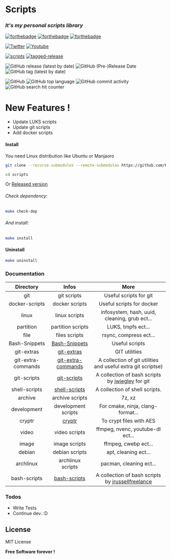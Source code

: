 # Scripts

### _It's my personal scripts library_
 [![forthebadge](https://forthebadge.com/images/badges/built-with-love.svg)](https://forthebadge.com) [![forthebadge](https://forthebadge.com/images/badges/powered-by-jeffs-keyboard.svg)](https://forthebadge.com) [![forthebadge](https://forthebadge.com/images/badges/contains-cat-gifs.svg)](https://forthebadge.com)

[![Twitter](https://img.shields.io/twitter/follow/Bensuperpc?style=social)](https://img.shields.io/twitter/follow/Bensuperpc?style=social) [![Youtube](https://img.shields.io/youtube/channel/subscribers/UCJsQFFL7QW4LSX9eskq-9Yg?style=social)](https://img.shields.io/youtube/channel/subscribers/UCJsQFFL7QW4LSX9eskq-9Yg?style=social) 

[![scripts](https://github.com/Bensuperpc/scripts/actions/workflows/main.yml/badge.svg)](https://github.com/Bensuperpc/scripts/actions/workflows/main.yml) [![tagged-release](https://github.com/bensuperpc/scripts/actions/workflows/release.yml/badge.svg)](https://github.com/bensuperpc/scripts/actions/workflows/release.yml)

![GitHub release (latest by date)](https://img.shields.io/github/v/release/bensuperpc/scripts) ![GitHub (Pre-)Release Date](https://img.shields.io/github/release-date-pre/bensuperpc/scripts) ![GitHub tag (latest by date)](https://img.shields.io/github/v/tag/bensuperpc/scripts)

![GitHub](https://img.shields.io/github/license/bensuperpc/scripts) ![GitHub top language](https://img.shields.io/github/languages/top/bensuperpc/scripts) ![GitHub commit activity](https://img.shields.io/github/commit-activity/m/bensuperpc/scripts) ![GitHub search hit counter](https://img.shields.io/github/search/bensuperpc/scripts/script)


# New Features !

  - Update LUKS scripts
  - Update git scripts
  - Add docker scripts

#### Install
You need Linux distribution like Ubuntu or Manjaoro

```sh
git clone --recurse-submodules --remote-submodules https://github.com/Bensuperpc/scripts.git
```
```sh
cd scripts
```
Or [Released version](https://github.com/bensuperpc/scripts/releases)

###### Check dependency:

```sh
make check-dep
```

###### And install:

```sh
make install
```

#### Uninstall
```sh
make uninstall
```
### Documentation

| Directory     | Infos         | More  |
|:-------------:|:-------------:|:-----:|
| git           | git scripts   | Useful scripts for git |
| docker-scripts | docker scripts | Useful scripts for docker  |
| linux | linux scripts | infosystem, hash, uuid, cleaning, grub ect... |
| partition | partition scripts | LUKS, tmpfs ect... |
| file | files scripts | rsync, compress ect... |
| Bash-Snippets | [Bash-Snippets](https://github.com/alexanderepstein/Bash-Snippets) | Useful scripts |
| git-extras | [git-extras](https://github.com/tj/git-extras) | GIT utilities |
| git-extra-commands | [git-extra-commands](https://github.com/unixorn/git-extra-commands) | A collection of git utilities and useful extra git scriptse) |
| git-scripts | [git-scripts](https://github.com/jwiegley/git-scripts) | A collection of bash scripts by [jwiegley](https://github.com/jwiegley) for git |
| shell-scripts | [shell-scripts](https://github.com/Josef-Friedrich/shell-scripts) | A collection of shell scripts. |
| archive | archive scripts | 7z, xz |
| development | development scripts | For cmake, ninja, clang-format... |
| cryptr | [cryptr](https://github.com/nodesocket/cryptr) | To crypt files with AES |
| video | video scripts | ffmpeg, nvenc, youtube-dl ect... |
| image | image scripts | ffmpeg, cwebp ect... |
| debian | debian scripts | apt, cleaning ect... |
| archlinux | archlinux scripts | pacman, cleaning ect... |
| bash-scripts | [bash-scripts](https://github.com/jrussellfreelance/bash-scripts) | A collection of bash scripts by [jrussellfreelance](https://github.com/jrussellfreelance) |

### Todos

 - Write Tests
 - Continue dev. :D

License
----

MIT License


**Free Software forever !**
   
 
